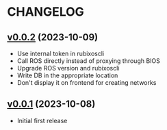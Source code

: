 # CHANGELOG

## [v0.0.2](https://github.com/NubeIO/module-core-rql/tree/v0.0.2) (2023-10-09)

- Use internal token in rubixoscli
- Call ROS directly instead of proxying through BIOS
- Upgrade ROS version and rubixoscli
- Write DB in the appropriate location
- Don't display it on frontend for creating networks

## [v0.0.1](https://github.com/NubeIO/module-core-rql/tree/v0.0.1) (2023-10-08)

- Initial first release
